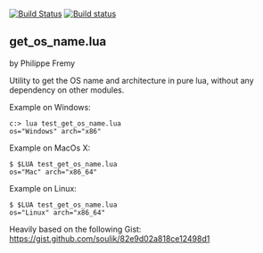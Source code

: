 [![Build Status](https://travis-ci.org/bluebird75/lua_get_os_name.svg?branch=master)](https://travis-ci.org/bluebird75/lua_get_os_name)
[![Build status](https://ci.appveyor.com/api/projects/status/80un24yab0u8kpcn?svg=true)](https://ci.appveyor.com/project/bluebird75/lua-get-os-name)

## get_os_name.lua
by Philippe Fremy

Utility to get the OS name and architecture in pure lua, without any dependency on other modules.

Example on Windows:

    c:> lua test_get_os_name.lua
    os="Windows" arch="x86"

Example on MacOs X:

    $ $LUA test_get_os_name.lua
    os="Mac" arch="x86_64"

Example on Linux:

    $ $LUA test_get_os_name.lua
    os="Linux" arch="x86_64"

Heavily based on the following Gist: https://gist.github.com/soulik/82e9d02a818ce12498d1
